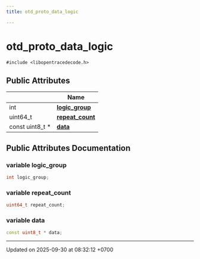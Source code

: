 ```yaml
---
title: otd_proto_data_logic

---
```


# otd_proto_data_logic






`#include <libopentracedecode.h>`

## Public Attributes

|                | Name           |
| -------------- | -------------- |
| int | **[logic_group](Classes/a00133.md#variable-logic-group)**  |
| uint64_t | **[repeat_count](Classes/a00133.md#variable-repeat-count)**  |
| const uint8_t * | **[data](Classes/a00133.md#variable-data)**  |

## Public Attributes Documentation

### variable logic_group

```cpp
int logic_group;
```


### variable repeat_count

```cpp
uint64_t repeat_count;
```


### variable data

```cpp
const uint8_t * data;
```


-------------------------------

Updated on 2025-09-30 at 08:32:12 +0700